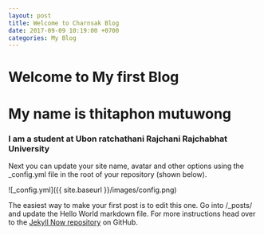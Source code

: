 ```yaml
---
layout: post
title: Welcome to Charnsak Blog
date: 2017-09-09 10:19:00 +0700
categories: My Blog
---
```


# Welcome to My first Blog
# My name is thitaphon mutuwong
### I am a student at Ubon ratchathani Rajchani Rajchabhat University

Next you can update your site name, avatar and other options using the _config.yml file in the root of your repository (shown below).

![_config.yml]({{ site.baseurl }}/images/config.png)

The easiest way to make your first post is to edit this one. Go into /_posts/ and update the Hello World markdown file. For more instructions head over to the [Jekyll Now repository](https://github.com/barryclark/jekyll-now) on GitHub.
